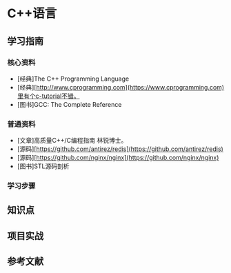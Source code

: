 # C++语言

## 学习指南

### 核心资料

* [经典]The C++ Programming Language
* [经典][http://www.cprogramming.com](https://www.cprogramming.com)里有个c-tutorial不错。
* [图书]GCC: The Complete Reference

### 普通资料

* [文章]高质量C++/C编程指南 林锐博士。
* [源码][https://github.com/antirez/redis](https://github.com/antirez/redis)
* [源码][https://github.com/nginx/nginx](https://github.com/nginx/nginx)
* [图书]STL源码剖析

### 学习步骤

## 知识点

## 项目实战

## 参考文献
